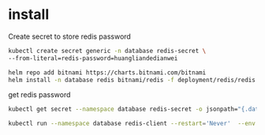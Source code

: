 # install
Create secret to store redis password
```bash
kubectl create secret generic -n database redis-secret \
--from-literal=redis-password=huangliandedianwei
```


```bash
helm repo add bitnami https://charts.bitnami.com/bitnami
helm install -n database redis bitnami/redis -f deployment/redis/redis.yaml
```

get redis password
```bash
kubectl get secret --namespace database redis-secret -o jsonpath="{.data.redis-password}" | base64 -d
```

```bash
kubectl run --namespace database redis-client --restart='Never'  --env REDIS_PASSWORD=$REDIS_PASSWORD  --image docker.io/bitnami/redis:7.0.7-debian-11-r7 --command -- sleep infinity
```